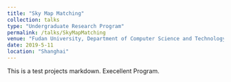 ```yaml
---
title: "Sky Map Matching"
collection: talks
type: "Undergraduate Research Program"
permalink: /talks/SkyMapMatching
venue: "Fudan University, Department of Computer Science and Technology"
date: 2019-5-11
location: "Shanghai"
---
```


This is a test projects markdown. Execellent Program.
